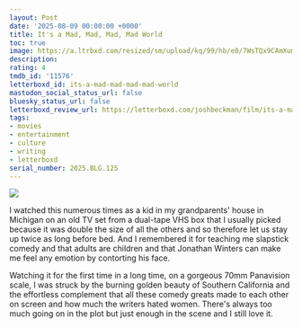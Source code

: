 ```yaml
---
layout: Post
date: '2025-08-09 00:00:00 +0000'
title: It's a Mad, Mad, Mad, Mad World
toc: true
image: https://a.ltrbxd.com/resized/sm/upload/kq/99/hb/e0/7WsTQx9CAmXumSZKHiYmZ3hqvT5-0-600-0-900-crop.jpg?v=93e2a45fc2
description:
rating: 4
tmdb_id: '11576'
letterboxd_id: its-a-mad-mad-mad-mad-world
mastodon_social_status_url: false
bluesky_status_url: false
letterboxd_review_url: https://letterboxd.com/joshbeckman/film/its-a-mad-mad-mad-mad-world/
tags:
- movies
- entertainment
- culture
- writing
- letterboxd
serial_number: 2025.BLG.125
---
```

 <p><img src="https://a.ltrbxd.com/resized/sm/upload/kq/99/hb/e0/7WsTQx9CAmXumSZKHiYmZ3hqvT5-0-600-0-900-crop.jpg?v=93e2a45fc2"/></p> <p>I watched this numerous times as a kid in my grandparents' house in Michigan on an old TV set from a dual-tape VHS box that I usually picked because it was double the size of all the others and so therefore let us stay up twice as long before bed. And I remembered it for teaching me slapstick comedy and that adults are children and that Jonathan Winters can make me feel any emotion by contorting his face.</p><p>Watching it for the first time in a long time, on a gorgeous 70mm Panavision scale, I was struck by the burning golden beauty of Southern California and the effortless complement that all these comedy greats made to each other on screen and how much the writers hated women. There's always too much going on in the plot but just enough in the scene and I still love it.</p> 
